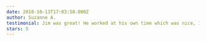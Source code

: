 ```yaml
---
date: 2018-10-13T17:03:58.000Z
author: Suzanne A.
testimonial: Jim was great! He worked at his own time which was nice, I don't like having to manage other peoples schedules. He completed all of the tasks that I had including an amazing landscaping job and deck re-finishing in the back yard! I will be contacting him again for all future needs, especially in the winter! Thanks Jim!
stars: 5
---
```


